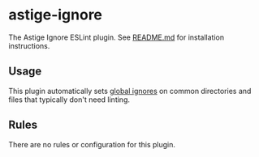 # astige-ignore

The Astige Ignore ESLint plugin. See [README.md](../../README.md) for installation instructions.

## Usage

This plugin automatically sets [global ignores](https://eslint.org/docs/latest/use/configure/ignore) on common directories and files that typically don't need linting.

## Rules

There are no rules or configuration for this plugin.
